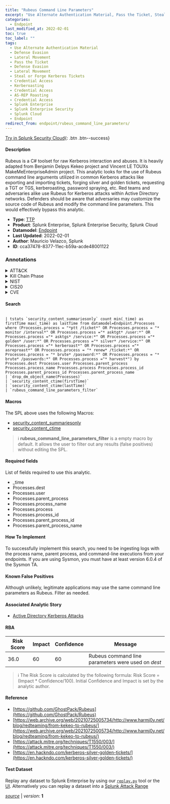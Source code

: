 ```yaml
---
title: "Rubeus Command Line Parameters"
excerpt: "Use Alternate Authentication Material, Pass the Ticket, Steal or Forge Kerberos Tickets, Kerberoasting, AS-REP Roasting"
categories:
  - Endpoint
last_modified_at: 2022-02-01
toc: true
toc_label: ""
tags:
  - Use Alternate Authentication Material
  - Defense Evasion
  - Lateral Movement
  - Pass the Ticket
  - Defense Evasion
  - Lateral Movement
  - Steal or Forge Kerberos Tickets
  - Credential Access
  - Kerberoasting
  - Credential Access
  - AS-REP Roasting
  - Credential Access
  - Splunk Enterprise
  - Splunk Enterprise Security
  - Splunk Cloud
  - Endpoint
redirect_from: endpoint/rubeus_command_line_parameters/
---
```




[Try in Splunk Security Cloud](https://www.splunk.com/en_us/cyber-security.html){: .btn .btn--success}

#### Description

Rubeus is a C# toolset for raw Kerberos interaction and abuses. It is heavily adapted from Benjamin Delpys Kekeo project and Vincent LE TOUXs MakeMeEnterpriseAdmin project. This analytic looks for the use of Rubeus command line arguments utilized in common Kerberos attacks like exporting and importing tickets, forging silver and golden tickets, requesting a TGT or TGS, kerberoasting, password spraying, etc. Red teams and adversaries alike use Rubeus for Kerberos attacks within Active Directory networks. Defenders should be aware that adversaries may customize the source code of Rubeus and modify the command line parameters. This would effectively bypass this analytic.

- **Type**: [TTP](https://github.com/splunk/security_content/wiki/Detection-Analytic-Types)
- **Product**: Splunk Enterprise, Splunk Enterprise Security, Splunk Cloud
- **Datamodel**: [Endpoint](https://docs.splunk.com/Documentation/CIM/latest/User/Endpoint)
- **Last Updated**: 2022-02-01
- **Author**: Mauricio Velazco, Splunk
- **ID**: cca37478-8377-11ec-b59a-acde48001122

### Annotations
<details>
  <summary>ATT&CK</summary>

<div markdown="1">

#### [ATT&CK](https://attack.mitre.org/)

| ID          | Technique   | Tactic         |
| ----------- | ----------- |--------------- |
| [T1550](https://attack.mitre.org/techniques/T1550/) | Use Alternate Authentication Material | Defense Evasion, Lateral Movement |

| [T1550.003](https://attack.mitre.org/techniques/T1550/003/) | Pass the Ticket | Defense Evasion, Lateral Movement |

| [T1558](https://attack.mitre.org/techniques/T1558/) | Steal or Forge Kerberos Tickets | Credential Access |

| [T1558.003](https://attack.mitre.org/techniques/T1558/003/) | Kerberoasting | Credential Access |

| [T1558.004](https://attack.mitre.org/techniques/T1558/004/) | AS-REP Roasting | Credential Access |

</div>
</details>


<details>
  <summary>Kill Chain Phase</summary>

<div markdown="1">

* Exploitation


</div>
</details>


<details>
  <summary>NIST</summary>

<div markdown="1">

* DE.CM



</div>
</details>

<details>
  <summary>CIS20</summary>

<div markdown="1">

* CIS 10



</div>
</details>

<details>
  <summary>CVE</summary>

<div markdown="1">


</div>
</details>


#### Search

```

| tstats `security_content_summariesonly` count min(_time) as firstTime max(_time) as lastTime from datamodel=Endpoint.Processes where (Processes.process = "*ptt /ticket*" OR Processes.process = "* monitor /interval*" OR Processes.process ="* asktgt* /user:*" OR Processes.process ="* asktgs* /service:*" OR Processes.process ="* golden* /user:*" OR Processes.process ="* silver* /service:*" OR Processes.process ="* kerberoast*" OR Processes.process ="* asreproast*" OR Processes.process = "* renew* /ticket:*" OR Processes.process = "* brute* /password:*" OR Processes.process = "* brute* /passwords:*" OR Processes.process ="* harvest*") by Processes.dest Processes.user Processes.parent_process Processes.process_name Processes.process Processes.process_id Processes.parent_process_id Processes.parent_process_name 
| `drop_dm_object_name(Processes)` 
| `security_content_ctime(firstTime)` 
| `security_content_ctime(lastTime)` 
| `rubeus_command_line_parameters_filter`
```

#### Macros
The SPL above uses the following Macros:
* [security_content_summariesonly](https://github.com/splunk/security_content/blob/develop/macros/security_content_summariesonly.yml)
* [security_content_ctime](https://github.com/splunk/security_content/blob/develop/macros/security_content_ctime.yml)

> :information_source:
> **rubeus_command_line_parameters_filter** is a empty macro by default. It allows the user to filter out any results (false positives) without editing the SPL.



#### Required fields
List of fields required to use this analytic.
* _time
* Processes.dest
* Processes.user
* Processes.parent_process
* Processes.process_name
* Processes.process
* Processes.process_id
* Processes.parent_process_id
* Processes.parent_process_name



#### How To Implement
To successfully implement this search, you need to be ingesting logs with the process name, parent process, and command-line executions from your endpoints. If you are using Sysmon, you must have at least version 6.0.4 of the Sysmon TA.
#### Known False Positives
Although unlikely, legitimate applications may use the same command line parameters as Rubeus. Filter as needed.

#### Associated Analytic Story
* [Active Directory Kerberos Attacks](/stories/active_directory_kerberos_attacks)




#### RBA

| Risk Score  | Impact      | Confidence   | Message      |
| ----------- | ----------- |--------------|--------------|
| 36.0 | 60 | 60 | Rubeus command line parameters were used on $dest$ |


> :information_source:
> The Risk Score is calculated by the following formula: Risk Score = (Impact * Confidence/100). Initial Confidence and Impact is set by the analytic author.


#### Reference

* [https://github.com/GhostPack/Rubeus](https://github.com/GhostPack/Rubeus)
* [https://web.archive.org/web/20210725005734/http://www.harmj0y.net/blog/redteaming/from-kekeo-to-rubeus/](https://web.archive.org/web/20210725005734/http://www.harmj0y.net/blog/redteaming/from-kekeo-to-rubeus/)
* [https://attack.mitre.org/techniques/T1550/003/](https://attack.mitre.org/techniques/T1550/003/)
* [https://en.hackndo.com/kerberos-silver-golden-tickets/](https://en.hackndo.com/kerberos-silver-golden-tickets/)



#### Test Dataset
Replay any dataset to Splunk Enterprise by using our [`replay.py`](https://github.com/splunk/attack_data#using-replaypy) tool or the [UI](https://github.com/splunk/attack_data#using-ui).
Alternatively you can replay a dataset into a [Splunk Attack Range](https://github.com/splunk/attack_range#replay-dumps-into-attack-range-splunk-server)




[*source*](https://github.com/splunk/security_content/tree/develop/detections/endpoint/rubeus_command_line_parameters.yml) \| *version*: **1**